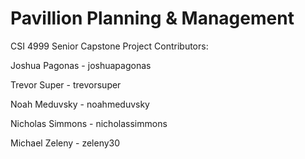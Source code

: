 # Pavillion Planning & Management
CSI 4999 Senior Capstone Project
Contributors:


Joshua Pagonas - joshuapagonas

Trevor Super - trevorsuper

Noah Meduvsky - noahmeduvsky

Nicholas Simmons - nicholassimmons

Michael Zeleny - zeleny30
